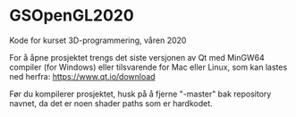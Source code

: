 # GSOpenGL2020
Kode for kurset 3D-programmering, våren 2020

For å åpne prosjektet trengs det siste versjonen av Qt med MinGW64 compiler (for Windows) eller tilsvarende for Mac eller Linux, som kan lastes ned herfra: https://www.qt.io/download

Før du kompilerer prosjektet, husk på å fjerne "-master" bak repository navnet, da det er noen shader paths som er hardkodet.
